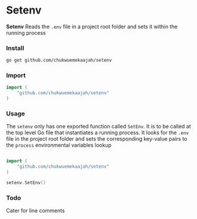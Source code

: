 # Setenv

**Setenv** Reads the `.env` file in a project root folder and sets it within the running process

### Install

```bash
go get github.com/chukwuemekaajah/setenv
```

### Import

```go
import (
	"github.com/chukwuemekaajah/setenv"
)
```
### Usage

The `setenv` only has one exported function called `SetEnv`. It is to be called at the top level Go file that instantiates a running process. It looks for the `.env` file in the project root folder and sets the corresponding key-value pairs to the `process` environmental variables lookup

```go

import (
	"github.com/chukwuemekaajah/setenv"
)

setenv.SetEnv()


```

### Todo
Cater for line comments